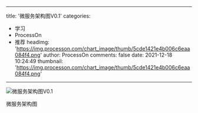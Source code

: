 
---
title: '微服务架构图V0.1'
categories: 
 - 学习
 - ProcessOn
 - 推荐
headimg: 'https://img.processon.com/chart_image/thumb/5cde1421e4b006c6eaa084f4.png'
author: ProcessOn
comments: false
date: 2021-12-18 10:24:49
thumbnail: 'https://img.processon.com/chart_image/thumb/5cde1421e4b006c6eaa084f4.png'
---

<div>   
<img class="thumb" alt="微服务架构图V0.1" src="https://img.processon.com/chart_image/thumb/5cde1421e4b006c6eaa084f4.png" referrerpolicy="no-referrer">
<p>微服务架构图</p>  
</div>
            
